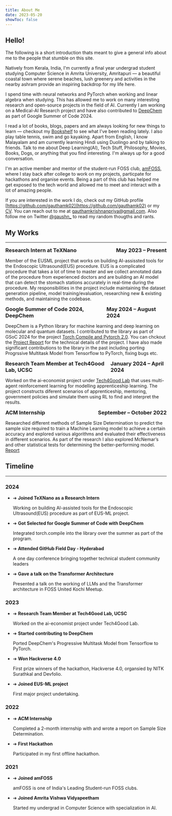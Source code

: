 ```yaml
---
title: About Me
date: 2023-05-20
showToc: false
---
```


## Hello! 

The following is a short introduction thats meant to give a general info about me to the people that stumble on this site.

Natively from Kerala, India, I'm currently a final year undergrad student studying Computer Science in Amrita University, Amritapuri — a beautiful coastal town where serene beaches, lush greenery and activities in the nearby ashram provide an inspiring backdrop for my life here.

I spend time with neural networks and PyTorch when working and linear algebra when studying. This has allowed me to work on many interesting research and open-source projects in the field of AI. Currently I am working on a Medical-AI Research project and have also contributed to [DeepChem](https://deepchem.io/) as part of Google Summer of Code 2024. 

I read a lot of books, blogs, papers and am always looking for new things to learn — checkout my [Bookshelf](/bookshelf) to see what I've been reading lately. I also play table tennis, swim and go kayaking. Apart from English, I know Malayalam and am currently learning Hindi using Duolingo and by talking to friends. Talk to me about Deep Learning(AI), Tech Stuff, Philosophy, Movies, Books, Dogs, or anything that you find interesting. I'm always up for a good conversation. 

I'm an active member and mentor of the student-run FOSS club, [amFOSS](https://amfoss.in), where I stay back after college to work on my projects, particpate for hackathons and organise events. Being a part of this club has helped me get exposed to the tech world and allowed me to meet and interact with a lot of amazing people.

If you are interested in the work I do, check out my GitHub profile [https://github.com/gauthamk02](https://github.com/gauthamk02) or my [CV](https://drive.google.com/file/d/1m1Tbe-himD18DG0xv2gzxOKHdKMI3H5-/view?usp=sharing). You can reach out to me at [gauthamkrishnanpriya@gmail.com](mailto:gauthamkrishnanpriya@gmail.com). Also follow me on Twitter [@gaushn_](https://twitter.com/gaushn_) to read my random thougths and rants.


## My Works
<!-- increase tgickness of the line -->
<hr class="hr-dark">

<div style="display: flex; justify-content: space-between;">
  <h3 style="margin: 0; font-weight: bold;">Research Intern at TeXNano</h3>
  <h3 style="margin: 0; font-weight: bold;">May 2023 – Present</h3>
</div>

Member of the EUSML project that works on building AI-assissted tools for the Endoscopic Ultrasound(EUS) procedure. EUS is a complicated procedure that takes a lot of time to master and we collect annotated data of the procedure from experienced doctors and are building an AI model that can detect the stomach stations accurately in real-time during the procedure. My responsibilities in the project include maintaining the dataset generation pipeline, model training/evaluation, researching new & existing methods, and maintaining the codebase.

<div style="display: flex; justify-content: space-between;">
  <h3 style="margin: 0; font-weight: bold;">Google Summer of Code 2024, DeepChem</h3>
  <h3 style="margin: 0; font-weight: bold;">May 2024 – August 2024</h3>
</div>

DeepChem is a Python library for machine learning and deep learning on molecular and quantum datasets. I contributed to the library as part of GSoC 2024 for the project [Torch Compile and Pytorch 2.0](https://summerofcode.withgoogle.com/programs/2024/projects/Xwr0Z1tZ). You can chckout the [Project Report](https://forum.deepchem.io/t/project-report-torch-compile-and-pytorch-2-2-0-gsoc-2024/1441) for the technical details of the project. I have also made significant contributions to the library in the past including porting Progrssive Multitask Model from Tensorflow to PyTorch, fixing bugs etc.

<div style="display: flex; justify-content: space-between;">
  <h3 style="margin: 0; font-weight: bold;">Research Team Member at Tech4Good Lab, UCSC</h3>
  <h3 style="margin: 0; font-weight: bold;">January 2024 – April 2024</h3>
</div>

Worked on the ai-economist project under [Tech4Good Lab](https://tech4good.soe.ucsc.edu/) that uses multi-agent reinforcement learning for modelling apprenticeship learning. The project constructs diferent scenarios of apprenticeship, mentoring, government policies and simulate them using RL to find and interpret the results.


<div style="display: flex; justify-content: space-between;">
  <h3 style="margin: 0; font-weight: bold;">ACM Internship</h3>
  <h3 style="margin: 0; font-weight: bold;">September – October 2022</h3>
</div>


Researched different methods of Sample Size Determination to predict the sample size required to train a Machine Learning model to achieve a certain accuracy and explored various algorithms and evaluated their effectiveness in different scenarios. As part of the research I also explored McNemar’s and other statistical tests for determining the better-performing model.\
[Report](https://drive.google.com/file/d/1DTVWHkgnsuFdb_wIYzl0AFVIAFs_3RtL/view)


## Timeline
<hr class="hr-dark">

### 2024

<ul class="tl-list">
    <li>
        ➔ <strong>Joined TeXNano as a Research Intern</strong>
        <p>Working on building AI-assisted tools for the Endoscopic Ultrasound(EUS) procedure as part of EUS-ML project.</p>
    </li>
    <li>
        ➔ <strong>Got Selected for Google Summer of Code with DeepChem</strong>  
        <p>Integrated torch.compile into the library over the summer as part of the program.</p>
    </li>
    <li>
        ➔ <strong>Attended GitHub Field Day - Hyderabad</strong>  
        <p>A one day conference bringing together technical student community leaders</p>
    </li>
    <li>
        ➔ <strong>Gave a talk on the Transformer Architecture</strong>
        <p>Presented a talk on the working of LLMs and the Transformer architecture in FOSS United Kochi Meetup.</p>
    </li>
</ul>

### 2023

<ul class="tl-list">
    <li>
        ➔ <strong>Research Team Member at Tech4Good Lab, UCSC</strong>
        <p>Worked on the ai-economist project under Tech4Good Lab.</p>
    </li>
    <li>
        ➔ <strong>Started contributing to DeepChem</strong>
        <p>Ported DeepChem's Progressive Multitask Model from Tensorflow to PyTorch.</p>
    </li>
    <li>
        ➔ <strong>Won Hackverse 4.0</strong>
        <p>First prize winners of the hackathon, Hackverse 4.0, organsied by NITK Surathkal and Devfolio.</p>
    </li>
    <li>
        ➔ <strong>Joined EUS-ML project</strong>
        <p>First major project undertaking.</p>
    </li>
</ul>

### 2022

<ul class="tl-list">
    <li>
        ➔ <strong>ACM Internship</strong>
        <p>Completed a 2-month internship with and wrote a report on Sample Size Determination.</p>
    </li>
    <li>
        ➔ <strong>First Hackathon</strong>
        <p>Participated in my first offline hackathon.</p>
    </li>
</ul>

### 2021

<ul class="tl-list">
    <li>
        ➔ <strong>Joined amFOSS</strong>
        <p>amFOSS is one of India's Leading Student-run FOSS clubs.</p>
    </li>
    <li>
        ➔ <strong>Joined Amrita Vishwa Vidyapeetham</strong>
        <p>Started my undergrad in Computer Science with specialization in AI.</p>
    </li>
</ul>
